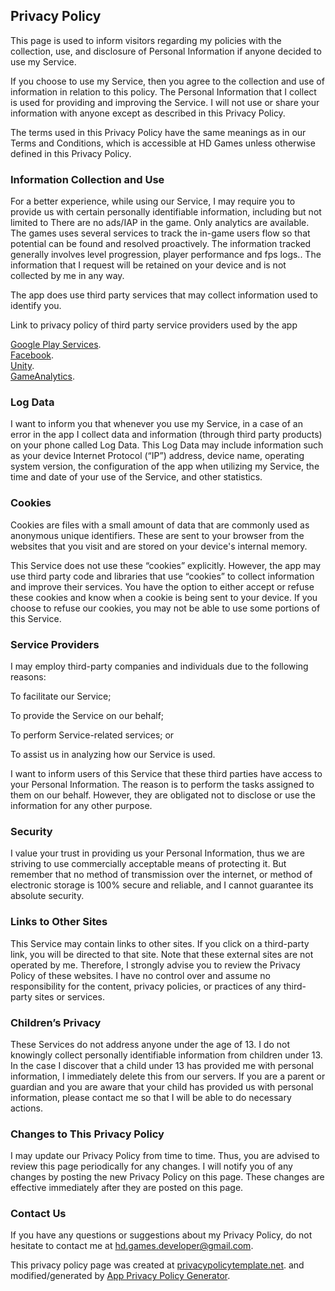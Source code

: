 <meta charset="UTF-8" />
<meta name="viewport" content="width=device-width, initial-scale=1" />
<meta name="generator" content="Jekyll v3.9.0" />
<meta property="og:title" content="Privacy Policy" />
<meta property="og:locale" content="en_US" />
<meta property="og:url" content="https://hdgamesdev.github.io/PrivacyPolicy/" />
<meta property="og:site_name" content="PrivacyPolicy" />


## Privacy Policy

This page is used to inform visitors regarding my policies with the collection, use, and disclosure of Personal Information if anyone decided to use my Service.

If you choose to use my Service, then you agree to the collection and use of information in relation to this policy. The Personal Information that I collect is used for providing and improving the Service. I will not use or share your information with anyone except as described in this Privacy Policy.

The terms used in this Privacy Policy have the same meanings as in our Terms and Conditions, which is accessible at HD Games unless otherwise defined in this Privacy Policy.

### Information Collection and Use

For a better experience, while using our Service, I may require you to provide us with certain personally identifiable information, including but not limited to There are no ads/IAP in the game. Only analytics are available. The games uses several services to track the in-game users flow so that potential can be found and resolved proactively. The information tracked generally involves level progression, player performance and fps logs.. The information that I request will be retained on your device and is not collected by me in any way.

The app does use third party services that may collect information used to identify you.

Link to privacy policy of third party service providers used by the app

[Google Play Services](https://policies.google.com/privacy).<br>
[Facebook](https://www.facebook.com/about/privacy).<br>
[Unity](https://unity3d.com/legal/privacy-policy).<br>
[GameAnalytics](https://gameanalytics.com/privacy/).<br>


### Log Data

I want to inform you that whenever you use my Service, in a case of an error in the app I collect data and information (through third party products) on your phone called Log Data. This Log Data may include information such as your device Internet Protocol (“IP”) address, device name, operating system version, the configuration of the app when utilizing my Service, the time and date of your use of the Service, and other statistics.

### Cookies

Cookies are files with a small amount of data that are commonly used as anonymous unique identifiers. These are sent to your browser from the websites that you visit and are stored on your device's internal memory.

This Service does not use these “cookies” explicitly. However, the app may use third party code and libraries that use “cookies” to collect information and improve their services. You have the option to either accept or refuse these cookies and know when a cookie is being sent to your device. If you choose to refuse our cookies, you may not be able to use some portions of this Service.

### Service Providers

I may employ third-party companies and individuals due to the following reasons:

To facilitate our Service;<br>

To provide the Service on our behalf;<br>

To perform Service-related services; or<br>

To assist us in analyzing how our Service is used.<br>

I want to inform users of this Service that these third parties have access to your Personal Information. The reason is to perform the tasks assigned to them on our behalf. However, they are obligated not to disclose or use the information for any other purpose.

### Security

I value your trust in providing us your Personal Information, thus we are striving to use commercially acceptable means of protecting it. But remember that no method of transmission over the internet, or method of electronic storage is 100% secure and reliable, and I cannot guarantee its absolute security.

### Links to Other Sites

This Service may contain links to other sites. If you click on a third-party link, you will be directed to that site. Note that these external sites are not operated by me. Therefore, I strongly advise you to review the Privacy Policy of these websites. I have no control over and assume no responsibility for the content, privacy policies, or practices of any third-party sites or services.

### Children’s Privacy

These Services do not address anyone under the age of 13. I do not knowingly collect personally identifiable information from children under 13. In the case I discover that a child under 13 has provided me with personal information, I immediately delete this from our servers. If you are a parent or guardian and you are aware that your child has provided us with personal information, please contact me so that I will be able to do necessary actions.

### Changes to This Privacy Policy

I may update our Privacy Policy from time to time. Thus, you are advised to review this page periodically for any changes. I will notify you of any changes by posting the new Privacy Policy on this page. These changes are effective immediately after they are posted on this page.

### Contact Us

If you have any questions or suggestions about my Privacy Policy, do not hesitate to contact me at hd.games.developer@gmail.com.

This privacy policy page was created at [privacypolicytemplate.net](https://www.privacypolicytemplate.net/). and modified/generated by  [App Privacy Policy Generator](https://app-privacy-policy-generator.firebaseapp.com/).
